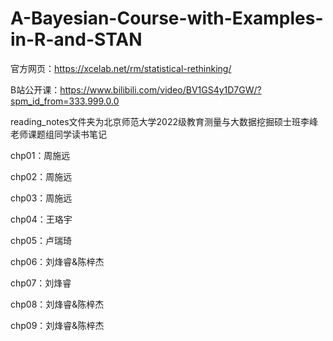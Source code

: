 # A-Bayesian-Course-with-Examples-in-R-and-STAN

官方网页：https://xcelab.net/rm/statistical-rethinking/  

B站公开课：https://www.bilibili.com/video/BV1GS4y1D7GW/?spm_id_from=333.999.0.0

reading_notes文件夹为北京师范大学2022级教育测量与大数据挖掘硕士班李峰老师课题组同学读书笔记  

chp01：周施远  

chp02：周施远  

chp03：周施远  

chp04：王珞宇  

chp05：卢瑞琦  

chp06：刘烽睿&陈梓杰  

chp07：刘烽睿  

chp08：刘烽睿&陈梓杰

chp09：刘烽睿&陈梓杰

